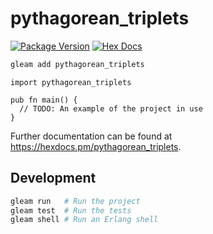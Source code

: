 # pythagorean_triplets

[![Package Version](https://img.shields.io/hexpm/v/pythagorean_triplets)](https://hex.pm/packages/pythagorean_triplets)
[![Hex Docs](https://img.shields.io/badge/hex-docs-ffaff3)](https://hexdocs.pm/pythagorean_triplets/)

```sh
gleam add pythagorean_triplets
```
```gleam
import pythagorean_triplets

pub fn main() {
  // TODO: An example of the project in use
}
```

Further documentation can be found at <https://hexdocs.pm/pythagorean_triplets>.

## Development

```sh
gleam run   # Run the project
gleam test  # Run the tests
gleam shell # Run an Erlang shell
```
